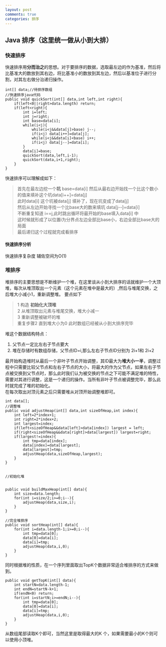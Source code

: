 ```yaml
---
layout: post
comments: true
categories: 排序
---
```


## Java 排序（这里统一做从小到大排）

### 快速排序   

快速排序用**分而治之**的思想。对于要排序的数据，选取最左边的作为基准，然后将比基准大的数放到其右边，将比基准小的数放到其左边，然后以基准位子进行分割，对其左右做分治递归操作。

	int[] data;//待排序数组
	//快速排序java代码
	public void quickSort(int[] data,int left,int right){
		if(left<0||right>data.length) return;
		if(left<right){
			int i=left;
			int j=right;
			int base=data[i];
			while(i<j){
				while(i<j&&data[j]>base) j--;
				if(i<j) data[i++]=data[j];
				while(i<j&&data[i]<base) i++;
				if(i<j) data[j--]=data[i];
			}
			data[i]=base;
			quickSort(data,left,i-1);
			quickSort(data,i+1,right);
		}
	}

快速排序可以理解成如下：
  
> 首先在最左边挖一个**坑**  base=data[i]
> 然后从最右边开始找一个比这个数小的值来填补这个坑data[i++]=data[j]  
> 此时data[i] 这个坑被data[j] 填补了，现在坑变成了data[j]  
> 然后从左边开始寻找一个比base大的数来填坑  data[j--]=data[i]  
> 不断重复知道 i==j,此时跳出循环将最开始的base填入data[i] 中  
> 这时候就形成了以位置i为分界点左边全部比base小，右边全部比base大的局面  
> 最后递归这个过程就完成看排序

#### 快速排序分析
快速排序复杂度 辅佐空间为O(1)


### 堆排序
堆排序的主要思想是不断维护一个堆，在这里谈从小到大排序的话就维护一个大顶堆，每次从堆顶取出一个元素（这个元素在堆中是最大的）,然后与堆尾交换，之后堆大小减小1，重新调整堆。
要点如下   
 
>1 构造 **初始化大顶堆**  
>2 从堆顶取出元素与堆尾交换，堆大小减一  
>3 重新调整被破坏的堆  
>重复步骤2 直到堆大小为0 此时数组已经被从小到大排序完毕

堆这个数据结构特点：  

1. 父节点一定比左右子节点要大
2. 堆在存储时有数组存储，父节点ID=i,那么左右子节点ID分别为 2i+1和 2i+2

最开始构造堆时从最后一个非叶子节点开始调整，其ID最大为**堆大小一半**，调整过程中只需要比较父节点和左右子节点的大小，将最大的作为父节点，如果左右子节点被交换到父节点时，那么此时我们认为被交换的节点之下可能不满足堆的特性，需要对其进行调整，这是一个递归的操作。当所有非叶子节点被调整完毕，那么此时就完成了堆的初始化。  
在每次取出对顶元素之后只需要堆从对顶开始调整堆即可。

	int data[];
	//调整堆
	public void adjustHeap(int[] data,int sizeOfHeap,int index){
		int left=2*index+1;
		int right=2*index+2;
		int largest=index;	
		if(left<sizeOfHeap&&data[left]>data[index]) largest = left;
		if(right<sizeOfHeap&&data[right]>data[largest]) largest=right;
		if(largest!=index){
			int tmp=data[index];
			data[index]=data[largest];
			data[largest]=tmp;
			adjustHeap(data,sizeOfHeap,largest);
		}
	}


	//初始化堆


	public void buildMaxHeap(int[] data){
		int size=data.length;
		for(int i=size/2;i>=0;i--){
			adjustHeap(data,size,i);
		}
	}

	//完全堆排序
	public void sortHeap(int[] data){
		for(int i=data.length-1;i>=0;i--){
			int tmp=data[0];
			data[0]=data[i];
			data[i]=tmp;
			adjustHeap(data,i,0);
		}
	}



同时根据堆的性质，在一个序列里面取出TopK个数据非常适合堆排序的方式来做到。
	
	public void getTopK(int[] data){
		int startN=data.length-1;
		int endN=startN-k+1;
		if(endN<0) return;
		for(int i=startN;i>=endN;i--){
			int tmp=data[0];
			data[0]=data[i];
			data[i]=tmp;
			adjustHeap(data,i,0);
		}
	}

从数组尾部读取K个即可，当然这里是取得最大的K 个，如果需要最小的K个则可以使用小顶堆。

